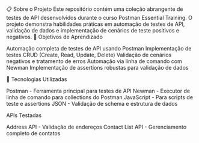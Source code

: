 📋 Sobre o Projeto
Este repositório contém uma coleção abrangente de testes de API desenvolvidos durante o curso Postman Essential Training. O projeto demonstra habilidades práticas em automação de testes de API, validação de dados e implementação de cenários de teste positivos e negativos.
🎯 Objetivos de Aprendizado

Automação completa de testes de API usando Postman
Implementação de testes CRUD (Create, Read, Update, Delete)
Validação de cenários negativos e tratamento de erros
Automação via linha de comando com Newman
Implementação de assertions robustas para validação de dados

🔧 Tecnologias Utilizadas

Postman - Ferramenta principal para testes de API
Newman - Executor de linha de comando para collections do Postman
JavaScript - Para scripts de teste e assertions
JSON - Validação de schema e estrutura de dados

APIs Testadas

Address API - Validação de endereços
Contact List API - Gerenciamento completo de contatos
